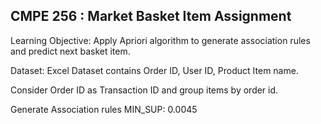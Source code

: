 ## CMPE 256 : Market Basket Item Assignment

Learning Objective: Apply Apriori algorithm to generate association rules and predict next basket item.

Dataset: Excel Dataset contains Order ID, User ID, Product Item name.

Consider Order ID as Transaction ID and group items by order id. 

Generate Association rules MIN_SUP: 0.0045
